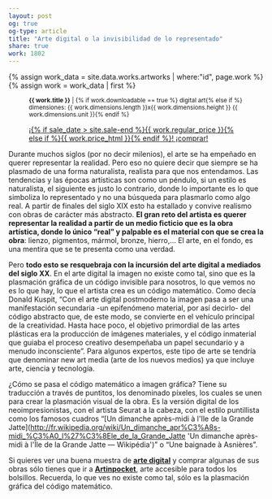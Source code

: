 ```yaml
---
layout: post
og: true
og-type: article
title: "Arte digital o la invisibilidad de lo representado" 
share: true
work: 1802
---
```


{% assign work_data = site.data.works.artworks | where:"id", page.work %}
{% assign work = work_data | first %}
<figure class="text-center">
	<div class="padding-artwork-container">
		<div class="embed-container embed-container_4-3">
			<core-image sizing="cover" class="core-image-size" preload fade src="{{ work.featured_src }}"></core-image>	
		</div>
	</div>
	<figcaption>
		<p><small><strong>{{ work.title }}</strong> | {% if work.downloadable == true %} digital art{% else if %} dimensiones: {{ work.dimensions.length }}x{{ work.dimensions.height }} {{ work.dimensions.unit }}{% endif %}</small></p>
		<p><a href="{{ work.permalink }}" class="btn btn-primary btn-lg">¡{% if sale_date > site.sale-end %}{{ work.regular_price }}{% else if %}{{ work.price_html }}{% endif %}! ¡comprar! <i class="fa fa-credit-card"></i></a></p>
	</figcaption>
</figure>

Durante muchos siglos (por no decir milenios), el arte se ha empeñado en querer representar la realidad. Pero eso no quiere decir que siempre se ha plasmado de una forma naturalista, realista para que nos entendamos. Las tendencias y las épocas artísticas son como un péndulo, si un estilo es naturalista, el siguiente es justo lo contrario, donde lo importante es lo que simboliza lo representado y no una búsqueda para plasmarlo como algo real. A partir de finales del siglo XIX esto ha estallado y convive realismo con obras de carácter más abstracto. **El gran reto del artista es querer representar la realidad a partir de un medio ficticio que es la obra artística, donde lo único “real” y palpable es el material con que se crea la obra**: lienzo, pigmentos, mármol, bronze, hierro,… El arte, en el fondo, es una mentira que se te presenta como una verdad.

Pero **todo esto se resquebraja con la incursión del arte digital a mediados del siglo XX**. En el arte digital la imagen no existe como tal, sino que es la plasmación gráfica de un código invisible para nosotros, lo que vemos no es lo que hay, lo que el artista crea es un código matemático. Como decía Donald Kuspit, “Con el arte digital postmoderno la imagen pasa a ser una manifestación secundaria -un epifenómeno material, por así decirlo- del código abstracto que, de este modo, se convierte en el vehículo principal de la creatividad. Hasta hace poco, el objetivo primordial de las artes plásticas era la producción de imágenes materiales, y el código inmaterial que guiaba el proceso creativo desempeñaba un papel secundario y a menudo inconsciente”. Para algunos expertos, este tipo de arte se tendría que denominar new art media (arte de los nuevos medios) ya que incluye arte, ciencia y tecnología.

¿Cómo se pasa el código matemático a imagen gráfica? Tiene su traducción a través de puntitos, los denominado píxeles, los cuales se unen para crear la plasmación visual de la obra. Es la versión digital de los neoimpresionistas, con el artista Seurat a la cabeza, con el estilo puntillista como los famosos cuadros “[Un dimanche après-midi à l'Ile de la Grande Jatte](http://fr.wikipedia.org/wiki/Un_dimanche_apr%C3%A8s-midi_%C3%A0_l%27%C3%8Ele_de_la_Grande_Jatte 'Un dimanche après-midi à l'Île de la Grande Jatte — Wikipédia')”  o “Une baignade à Asnières”.

Si quieres ver una buena muestra de **[arte digital](http://www.artinpocket.cat/categoria-producto/digital/?orderby=rating)** y comprar algunas de sus obras sólo tienes que ir a **[Artinpocket](http://www.artinpocket.cat/categoria-producto/digital/?orderby=popularity)**, arte accesible para todos los bolsillos. Recuerda, lo que ves no existe como tal, sólo es la plasmación gráfica del código matemático.